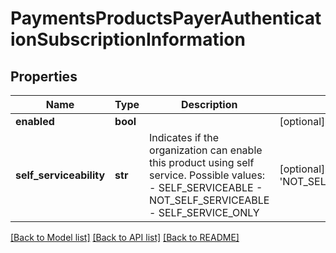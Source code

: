 # PaymentsProductsPayerAuthenticationSubscriptionInformation

## Properties
Name | Type | Description | Notes
------------ | ------------- | ------------- | -------------
**enabled** | **bool** |  | [optional] 
**self_serviceability** | **str** | Indicates if the organization can enable this product using self service.  Possible values: - SELF_SERVICEABLE - NOT_SELF_SERVICEABLE - SELF_SERVICE_ONLY | [optional] [default to 'NOT_SELF_SERVICEABLE']

[[Back to Model list]](../README.md#documentation-for-models) [[Back to API list]](../README.md#documentation-for-api-endpoints) [[Back to README]](../README.md)


